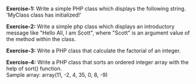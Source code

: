 <p><b>Exercise-1:</b> Write a simple PHP class which displays the following string.<br>'MyClass class has initialized!'</p>
<p><b>Exercise-2:</b> Write a simple php class which displays an introductory message like "Hello All, I am Scott", where "Scott" is an argument value of the method within the class.</p>
<p><b>Exercise-3:</b> Write a PHP class that calculate the factorial of an integer.</p>
<p><b>Exercise-4:</b> Write a PHP class that sorts an ordered integer array with the help of sort() function.<br>Sample array: array(11, -2, 4, 35, 0, 8, -9)</p>
